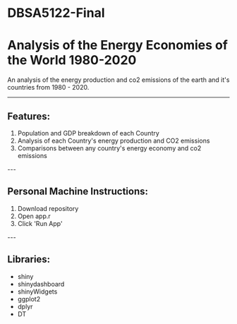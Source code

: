 # DBSA5122-Final

# Analysis of the Energy Economies of the World 1980-2020

An analysis of the energy production and co2 emissions of the earth and it's countries from 1980 - 2020.

---

## Features: 
<ol>
  <li>Population and GDP breakdown of each Country
  <li>Analysis of each Country's energy production and CO2 emissions
  <li>Comparisons between any country's energy economy and co2 emissions
</ol>
---

## Personal Machine Instructions:  
<ol>
  <li>Download repository
  <li>Open app.r
  <li>Click 'Run App'
</ol>
---

## Libraries:  
<ul>
<li> shiny
<li> shinydashboard
<li> shinyWidgets
<li> ggplot2
<li> dplyr
<li> DT
</ul>

